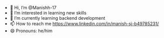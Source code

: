 - 👋 Hi, I’m @Manishh-17
- 👀 I’m interested in learning new skills
- 🌱 I’m currently learning backend development
- 📫 How to reach me https://www.linkedin.com/in/manish-sj-b49785231/
- 😄 Pronouns: he/him

<!---
Manishh-17/Manishh-17 is a ✨ special ✨ repository because its `README.md` (this file) appears on your GitHub profile.
You can click the Preview link to take a look at your changes.
--->
